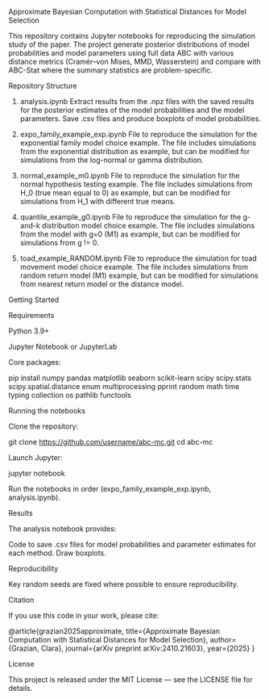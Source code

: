 Approximate Bayesian Computation with Statistical Distances for Model Selection

This repository contains Jupyter notebooks for reproducing the simulation study of the paper. 
The project generate posterior distributions of model probabilities and model parameters using full data ABC with various distance metrics 
(Cramér–von Mises, MMD, Wasserstein) and compare with ABC-Stat where the summary statistics are problem-specific. 

Repository Structure

1. analysis.ipynb
Extract results from the .npz files with the saved results for the posterior estimates of the model probabilities and the model parameters. Save .csv files and produce boxplots of model probabilities.

2. expo_family_example_exp.ipynb
File to reproduce the simulation for the exponential family model choice example. The file includes simulations from the exponential distribution as example, but can be modified for simulations from the log-normal or gamma distribution.

3. normal_example_m0.ipynb
File to reproduce the simulation for the normal hypothesis testing example. The file includes simulations from H_0 (true mean equal to 0) as example, but can be modified for simulations from H_1 with different true means.
 
4. quantile_example_g0.ipynb
File to reproduce the simulation for the g-and-k distribution model choice example. The file includes simulations from the model with g=0 (M1) as example, but can be modified for simulations from g != 0.

5. toad_example_RANDOM.ipynb
File to reproduce the simulation for toad movement model choice example. The file includes simulations from random return model (M1) example, but can be modified for simulations from nearest return model or the distance model.

Getting Started

Requirements

Python 3.9+

Jupyter Notebook or JupyterLab

Core packages:

pip install numpy pandas matplotlib seaborn scikit-learn scipy scipy.stats scipy.spatial.distance enum multiprocessing pprint random math time typing collection os pathlib functools

Running the notebooks

Clone the repository:

git clone https://github.com/username/abc-mc.git
cd abc-mc


Launch Jupyter:

jupyter notebook


Run the notebooks in order (expo_family_example_exp.ipynb, analysis.ipynb).

Results

The analysis notebook provides:

Code to save .csv files for model probabilities and parameter estimates for each method. 
Draw boxplots.

Reproducibility

Key random seeds are fixed where possible to ensure reproducibility.

Citation

If you use this code in your work, please cite:

@article{grazian2025approximate,
  title={Approximate Bayesian Computation with Statistical Distances for Model Selection},
  author={Grazian, Clara},
  journal={arXiv preprint arXiv:2410.21603},
  year={2025}
}

License

This project is released under the MIT License — see the LICENSE file for details.
